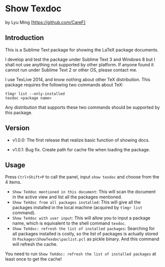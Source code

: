 # Show Texdoc
by Lyu Ming
[https://github.com/CareF]

## Introduction
This is a Sublime Text package for showing the LaTeX package documents. 

I develop and test the package under Sublime Text 3 and Windows 8 but I 
shall not use anything not supported by other platform. If anyone found 
it cannot run under Sublime Text 2 or other OS, please contact me. 

I use TexLive 2014, and know nothing about other TeX distribution. This 
package requires the following two commands about TeX:

    tlmgr list --only-installed
    texdoc <package name>

Any distribution that supports these two commands should be supported
by this package. 

## Version
- v1.0.0: The first release that realize basic function of showing docs.

- v1.0.1: Bug fix. Create path for cache file when loading the package.

## Usage
Press `Ctrl+Shift+P` to call the panel, input `show texdoc` and choose 
from the 4 items. 

* `Show TeXdoc mentioned in this document`: This will scan the document 
in the active view and list all the packages mentioned.
* `Show TeXdoc from all packages installed`: This will give all the packages
installed in the local machine (acquired by `tlmgr list` command).
* `Show TeXdoc with user input`: This will allow you to input a package name, 
which is equivalent to the shell command `texdoc`.
* `Show TeXdoc: refresh the list of installed packages`: Searching for all 
packages installed is costly, so the list of packages is actually stored in 
`Packages\ShowTexdoc\paclist.pcl` as pickle binary. And this command will 
refresh the cache.

You need to run `Show TeXdoc: refresh the list of installed packages` at least 
once to get the cache!
